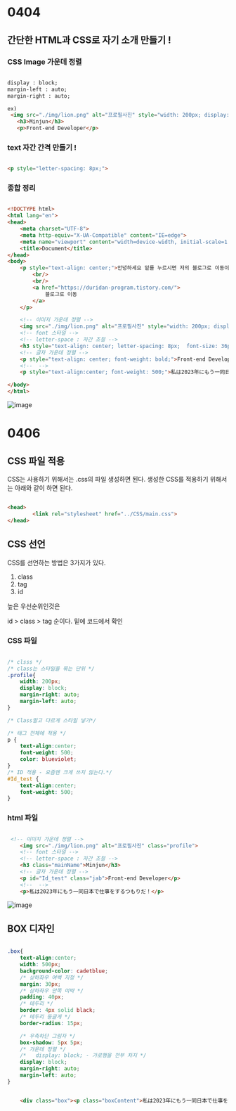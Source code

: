 # 0404 

## 간단한 HTML과 CSS로 자기 소개 만들기 !

### CSS Image 가운데 정렬 
 
 ``` html
 
 display : block;
 margin-left : auto;
 margin-right : auto;

ex) 
  <img src="./img/lion.png" alt="프로필사진" style="width: 200px; display: block; margin-right: auto; margin-left: auto;">
    <h3>Minjun</h3>
    <p>Front-end Developer</p>

 ```

 ### text 자간 간격 만들기 ! 

 ``` html 

<p style="letter-spacing: 8px;">

 ```

 ###  종합 정리

``` html 

<!DOCTYPE html>
<html lang="en">
<head>
    <meta charset="UTF-8">
    <meta http-equiv="X-UA-Compatible" content="IE=edge">
    <meta name="viewport" content="width=device-width, initial-scale=1.0">
    <title>Document</title>
</head>
<body>
    <p style="text-align: center;">안녕하세요 밑를 누르시면 저의 블로그로 이동이 가능합니다.
        <br/> 
        <br/>
        <a href="https://duridan-program.tistory.com/">
            블로그로 이동
        </a>
    </p>

    <!-- 이미지 가운데 정렬 -->
    <img src="./img/lion.png" alt="프로필사진" style="width: 200px; display: block; margin-right: auto; margin-left: auto;">
    <!-- font 스타일 -->
    <!-- letter-space : 자간 조절 -->
    <h3 style="text-align: center; letter-spacing: 8px;  font-size: 36px; font-weight: bold;">Minjun</h3>
    <!-- 글자 가운데 정렬 -->
    <p style="text-align: center; font-weight: bold;">Front-end Developer</p>
    <!--  -->
    <p style="text-align:center; font-weight: 500;">私は2023年にもう一同日本で仕事をするつもりだ！</p>

</body>
</html>

```
![image](https://user-images.githubusercontent.com/60457431/229813697-33a3aa51-24ce-4939-b553-c3d344e91043.png)

# 0406

## CSS 파일 적용

CSS는 사용하기 위해서는 .css의 파일 생성하면 된다. 
생성한 CSS를 적용하기 위해서는 아래와 같이 하면 된다.

``` html 

<head>
        <link rel="stylesheet" href="../CSS/main.css">
</head>

```

## CSS 선언

CSS를 선언하는 방법은 3가지가 있다. 
1. class
2. tag
3. id

높은 우선순위인것은 

id > class > tag 순이다. 
밑에  코드에서 확인

### CSS 파일

``` CSS

/* clsss */
/* class는 스타일을 묶는 단위 */
.profile{
    width: 200px; 
    display: block; 
    margin-right: auto; 
    margin-left: auto;
}

/* Class말고 다르게 스타일 넣기*/

/* 태그 전체에 적용 */
p {
    text-align:center; 
    font-weight: 500;
    color: blueviolet;
}
/* ID 적용 - 요즘엔 크게 쓰지 않는다.*/
#Id_test {
    text-align:center; 
    font-weight: 500;
}

```
### html 파일
``` HTML

 <!-- 이미지 가운데 정렬 -->
    <img src="./img/lion.png" alt="프로필사진" class="profile">
    <!-- font 스타일 -->
    <!-- letter-space : 자간 조절 -->
    <h3 class="mainName">Minjun</h3>
    <!-- 글자 가운데 정렬 -->
    <p id="Id_test" class="jab">Front-end Developer</p>
    <!--  -->
    <p>私は2023年にもう一同日本で仕事をするつもりだ！</p>

```

![image](https://user-images.githubusercontent.com/60457431/230487454-78182b73-d6ce-4bff-8664-7efefcc52bff.png)

## BOX 디자인

```CSS

.box{
    text-align:center; 
    width: 500px;
    background-color: cadetblue;
    /* 상하좌우 여백 지정 */
    margin: 30px;
    /* 상하좌우 안쪽 여뱍 */
    padding: 40px;
    /* 테두리 */
    border: 4px solid black;
    /* 테두리 둥글게 */
    border-radius: 15px;

    /* 우측하단 그림자 */
    box-shadow: 5px 5px; 
    /* 가운데 정렬 */
    /*   display: block; - 가로행을 전부 차지 */
    display: block; 
    margin-right: auto; 
    margin-left: auto;
}

```

``` html

    <div class="box"><p class="boxContent">私は2023年にもう一同日本で仕事をするつもりだ！</p></div>

```

